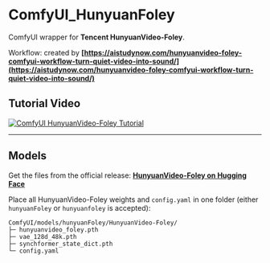 # ComfyUI_HunyuanFoley
ComfyUI wrapper for **Tencent HunyuanVideo-Foley**.  

Workflow: created by **[https://aistudynow.com/hunyuanvideo-foley-comfyui-workflow-turn-quiet-video-into-sound/](https://aistudynow.com/hunyuanvideo-foley-comfyui-workflow-turn-quiet-video-into-sound/)**

## Tutorial Video

[![ComfyUI HunyuanVideo-Foley Tutorial](https://img.youtube.com/vi/TpxkErTzawg/0.jpg)](https://www.youtube.com/watch?v=TpxkErTzawg)


---

## Models

Get the files from the official release: **[HunyuanVideo-Foley on Hugging Face](https://huggingface.co/tencent/HunyuanVideo-Foley/tree/main)**

Place all HunyuanVideo-Foley weights and `config.yaml` in one folder (either `hunyuanFoley` or `hunyuanfoley` is accepted):

```text
ComfyUI/models/hunyuanFoley/HunyuanVideo-Foley/
├─ hunyuanvideo_foley.pth
├─ vae_128d_48k.pth
├─ synchformer_state_dict.pth
└─ config.yaml

